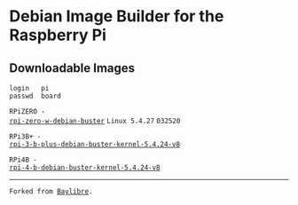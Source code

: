 # Debian Image Builder for the Raspberry Pi
<h2>Downloadable Images</h2>

```
login   pi
passwd  board
```

<code>RPiZERO - <a href="http://www.mediafire.com/file/w9um696jli9s9eo/rpi-zero-w-debian-buster-kernel.7z/file">rpi-zero-w-debian-buster</a></code> <code>Linux 5.4.27</code> <code>032520</code>

<code>RPi3B+ - <a href="https://www.mediafire.com/file/uhfaeq18be1g2r3/rpi-3-b-plus-debian-buster-kernel-5.4.24-v8.7z/file">rpi-3-b-plus-debian-buster-kernel-5.4.24-v8</a></code>

<code>RPi4B - <a href="http://www.mediafire.com/file/705ubgecmjizxx4/rpi-4-b-debian-buster-kernel-5.4.24-v8.7z/file">rpi-4-b-debian-buster-kernel-5.4.24-v8</a></code>

<hr>
<code>Forked from <a href="https://github.com/BayLibre/libretech-image-builder">Baylibre</a>.</code>
